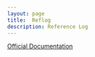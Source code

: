 ```yaml
---
layout: page
title:  Reflog
description: Reference Log
---
```


[Official Documentation](https://git-scm.com/docs/git-reflog)
